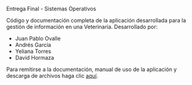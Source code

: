 Entrega Final - Sistemas Operativos

Código y documentación completa de la aplicación desarrollada para la gestión de información en una Veterinaria.
Desarrollado por:
* Juan Pablo Ovalle
* Andrés García
* Yeliana Torres
* David Hormaza 

Para remitirse a la documentación, manual de uso de la aplicación y descarga de archivos haga clic [aquí](https://github.com/Ozai98/SO-Entrega/wiki#software-cliente-servidor-para-la-gesti%C3%B3n-de-una-veterinaria).  
